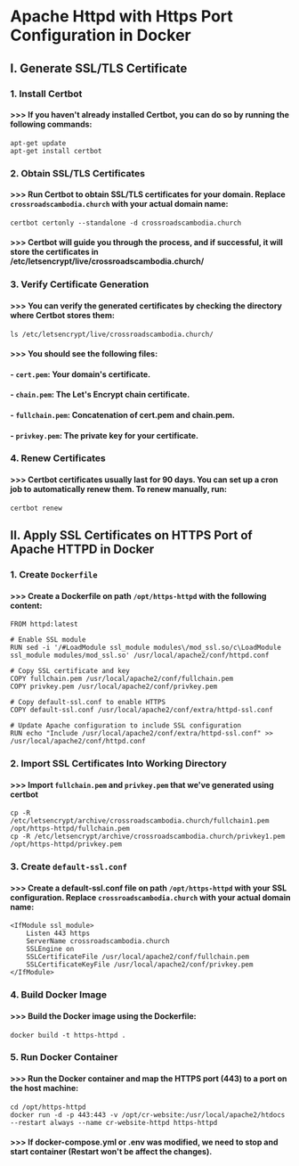 # Apache Httpd with Https Port Configuration in Docker

## I. Generate SSL/TLS Certificate

### 1. Install Certbot
#### >>> If you haven't already installed Certbot, you can do so by running the following commands:
```
apt-get update
apt-get install certbot
```

### 2. Obtain SSL/TLS Certificates
#### >>> Run Certbot to obtain SSL/TLS certificates for your domain. Replace `crossroadscambodia.church` with your actual domain name:
```
certbot certonly --standalone -d crossroadscambodia.church
```
#### >>> Certbot will guide you through the process, and if successful, it will store the certificates in /etc/letsencrypt/live/crossroadscambodia.church/

### 3. Verify Certificate Generation
#### >>> You can verify the generated certificates by checking the directory where Certbot stores them:
```
ls /etc/letsencrypt/live/crossroadscambodia.church/
```
#### >>> You should see the following files:
#### - `cert.pem`: Your domain's certificate.
#### - `chain.pem`: The Let's Encrypt chain certificate.
#### - `fullchain.pem`: Concatenation of cert.pem and chain.pem.
#### - `privkey.pem`: The private key for your certificate.

### 4. Renew Certificates
#### >>> Certbot certificates usually last for 90 days. You can set up a cron job to automatically renew them. To renew manually, run:
```
certbot renew
```

## II. Apply SSL Certificates on HTTPS Port of Apache HTTPD in Docker

### 1. Create `Dockerfile`
#### >>> Create a Dockerfile on path `/opt/https-httpd` with the following content:
```
FROM httpd:latest

# Enable SSL module
RUN sed -i '/#LoadModule ssl_module modules\/mod_ssl.so/c\LoadModule ssl_module modules/mod_ssl.so' /usr/local/apache2/conf/httpd.conf

# Copy SSL certificate and key
COPY fullchain.pem /usr/local/apache2/conf/fullchain.pem
COPY privkey.pem /usr/local/apache2/conf/privkey.pem

# Copy default-ssl.conf to enable HTTPS
COPY default-ssl.conf /usr/local/apache2/conf/extra/httpd-ssl.conf

# Update Apache configuration to include SSL configuration
RUN echo "Include /usr/local/apache2/conf/extra/httpd-ssl.conf" >> /usr/local/apache2/conf/httpd.conf
```

### 2. Import SSL Certificates Into Working Directory
#### >>> Import `fullchain.pem` and `privkey.pem` that we've generated using certbot
```
cp -R /etc/letsencrypt/archive/crossroadscambodia.church/fullchain1.pem /opt/https-httpd/fullchain.pem
cp -R /etc/letsencrypt/archive/crossroadscambodia.church/privkey1.pem /opt/https-httpd/privkey.pem
```

### 3. Create `default-ssl.conf`
#### >>> Create a default-ssl.conf file on path `/opt/https-httpd` with your SSL configuration. Replace `crossroadscambodia.church` with your actual domain name:
```
<IfModule ssl_module>
    Listen 443 https
    ServerName crossroadscambodia.church
    SSLEngine on
    SSLCertificateFile /usr/local/apache2/conf/fullchain.pem
    SSLCertificateKeyFile /usr/local/apache2/conf/privkey.pem
</IfModule>
```

### 4. Build Docker Image
#### >>> Build the Docker image using the Dockerfile:
```
docker build -t https-httpd .
```

### 5. Run Docker Container
#### >>> Run the Docker container and map the HTTPS port (443) to a port on the host machine:
```
cd /opt/https-httpd
docker run -d -p 443:443 -v /opt/cr-website:/usr/local/apache2/htdocs --restart always --name cr-website-httpd https-httpd
```
#### >>> If docker-compose.yml or .env was modified, we need to stop and start container (Restart won't be affect the changes).
